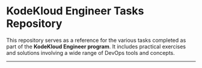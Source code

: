 # KodeKloud Engineer Tasks Repository

This repository serves as a reference for the various tasks completed as part of the **KodeKloud Engineer program**. It includes practical exercises and solutions involving a wide range of DevOps tools and concepts.

---
